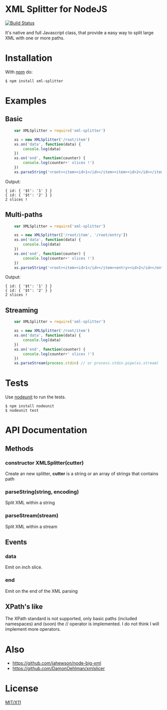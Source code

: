 # XML Splitter for NodeJS

[![Build Status](https://secure.travis-ci.org/lindory-project/node-xml-splitter.png?branch=master)](http://travis-ci.org/lindory-project/node-xml-splitter)

It's native and full Javascript class, that provide a easy way to split large XML with one or more paths.

# Installation

With [npm](http://npmjs.org) do:

    $ npm install xml-splitter


# Examples

## Basic
```javascript
	var XMLSplitter = require('xml-splitter')

	xs = new XMLSplitter('/root/item')
	xs.on('data', function(data) {
        console.log(data)
    })
    xs.on('end', function(counter) {
        console.log(counter+' slices !')
    })
    xs.parseString('<root><item><id>1</id></item><item><id>2</id></item></root>')


```
Output:
	
    { id: { '$t': '1' } }
    { id: { '$t': '2' } }
    2 slices !

## Multi-paths
```javascript
	var XMLSplitter = require('xml-splitter')

	xs = new XMLSplitter(['/root/item', '/root/entry'])
	xs.on('data', function(data) {
        console.log(data)
    })
    xs.on('end', function(counter) {
        console.log(counter+' slices !')
    })
    xs.parseString('<root><item><id>1</id></item><entry><id>2</id></entry></root>')


```
Output:
	
    { id: { '$t': '1' } }
    { id: { '$t': '2' } }
    2 slices !

	
## Streaming
```javascript
    var XMLSplitter = require('xml-splitter')

	xs = new XMLSplitter('/root/item')
	xs.on('data', function(data) {
        console.log(data)
    })
    xs.on('end', function(counter) {
        console.log(counter+' slices !')
    })
    xs.parseStream(process.stdin) // or process.stdin.pipe(xs.stream)


```

# Tests

Use [nodeunit](https://github.com/caolan/nodeunit) to run the tests.

    $ npm install nodeunit
    $ nodeunit test

# API Documentation

## Methods

### constructor XMLSplitter(cutter)
Create an new splitter, **cutter** is a string or an array of strings that contains path

### parseString(string, encoding)
Split XML within a string

### parseStream(stream)
Split XML within a stream

## Events

### data
Emit on inch slice.

### end
Emit on the end of the XML parsing

## XPath's like

The XPath standard is not supported, only basic paths (included namespaces) and (soon) the // operator is implemented.
I do not think I will implement more operators.

# Also

* https://github.com/jahewson/node-big-xml
* https://github.com/DamonOehlman/xmlslicer

# License

[MIT/X11](./LICENSE)
